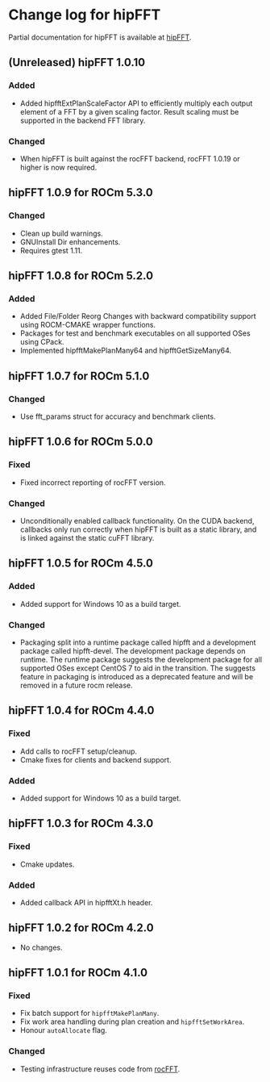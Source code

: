 # Change log for hipFFT

Partial documentation for hipFFT is available at [hipFFT].

## (Unreleased) hipFFT 1.0.10

### Added
- Added hipfftExtPlanScaleFactor API to efficiently multiply each output element of a FFT by a given scaling factor.  Result scaling must be supported in the backend FFT library.

### Changed
- When hipFFT is built against the rocFFT backend, rocFFT 1.0.19 or higher is now required.

## hipFFT 1.0.9 for ROCm 5.3.0

### Changed

- Clean up build warnings.
- GNUInstall Dir enhancements.
- Requires gtest 1.11.

## hipFFT 1.0.8 for ROCm 5.2.0

### Added
- Added File/Folder Reorg Changes with backward compatibility support using ROCM-CMAKE wrapper functions.
- Packages for test and benchmark executables on all supported OSes using CPack.
- Implemented hipfftMakePlanMany64 and hipfftGetSizeMany64.

## hipFFT 1.0.7 for ROCm 5.1.0

### Changed

- Use fft_params struct for accuracy and benchmark clients.

## hipFFT 1.0.6 for ROCm 5.0.0

### Fixed

- Fixed incorrect reporting of rocFFT version.

### Changed

- Unconditionally enabled callback functionality.  On the CUDA backend, callbacks only run
  correctly when hipFFT is built as a static library, and is linked against the static cuFFT
  library.

## hipFFT 1.0.5 for ROCm 4.5.0

### Added

- Added support for Windows 10 as a build target.

### Changed

- Packaging split into a runtime package called hipfft and a development package called hipfft-devel.
  The development package depends on runtime. The runtime package suggests the development package
  for all supported OSes except CentOS 7 to aid in the transition. The suggests feature in packaging
  is introduced as a deprecated feature and will be removed in a future rocm release.

## hipFFT 1.0.4 for ROCm 4.4.0

### Fixed

- Add calls to rocFFT setup/cleanup.
- Cmake fixes for clients and backend support.

### Added

- Added support for Windows 10 as a build target.

## hipFFT 1.0.3 for ROCm 4.3.0

### Fixed

- Cmake updates.

### Added

- Added callback API in hipfftXt.h header.

## hipFFT 1.0.2 for ROCm 4.2.0

- No changes.

## hipFFT 1.0.1 for ROCm 4.1.0

### Fixed

- Fix batch support for `hipfftMakePlanMany`.
- Fix work area handling during plan creation and `hipfftSetWorkArea`.
- Honour `autoAllocate` flag.

### Changed

- Testing infrastructure reuses code from [rocFFT].

[rocFFT]: https://github.com/ROCmSoftwarePlatform/rocFFT
[hipFFT]: https://github.com/ROCmSoftwarePlatform/hipFFT
[hipfft.readthedocs.io]: https://rocfft.readthedocs.io/en/latest/
